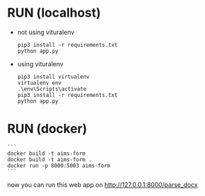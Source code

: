 # RUN (localhost)
* not using vituralenv
    ```
    pip3 install -r requirements.txt  
    python app.py
    ```
* using vituralenv
    ```
    pip3 install virtualenv  
    virtualenv env  
   .\env\Scripts\activate  
    pip3 install -r requirements.txt  
    python app.py
    ```
# RUN (docker)
    ```
    docker build -t aims-form  
    docker build -t aims-form .   
    docker run -p 8000:5003 aims-form
    ```
 now you can run this web app on http://127.0.0.1:8000/parse_docx